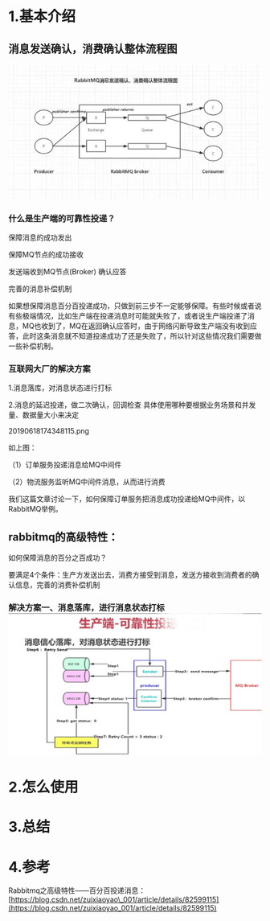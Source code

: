 # 1.基本介绍

## 消息发送确认，消费确认整体流程图

![img](/static/image/RabbitMq消息确认图.jpg)

### 什么是生产端的可靠性投递？

保障消息的成功发出

保障MQ节点的成功接收

发送端收到MQ节点\(Broker\) 确认应答

完善的消息补偿机制

如果想保障消息百分百投递成功，只做到前三步不一定能够保障。有些时候或者说有些极端情况，比如生产端在投递消息时可能就失败了，或者说生产端投递了消息，MQ也收到了，MQ在返回确认应答时，由于网络闪断导致生产端没有收到应答，此时这条消息就不知道投递成功了还是失败了，所以针对这些情况我们需要做一些补偿机制。

### 互联网大厂的解决方案

1.消息落库，对消息状态进行打标

2.消息的延迟投递，做二次确认，回调检查 具体使用哪种要根据业务场景和并发量、数据量大小来决定

20190618174348115.png

如上图：

（1）订单服务投递消息给MQ中间件

（2）物流服务监听MQ中间件消息，从而进行消费

我们这篇文章讨论一下，如何保障订单服务把消息成功投递给MQ中间件，以RabbitMQ举例。

## rabbitmq的高级特性：

如何保障消息的百分之百成功？

要满足4个条件：生产方发送出去，消费方接受到消息，发送方接收到消费者的确认信息，完善的消费补偿机制

### 解决方案一、消息落库，进行消息状态打标 ![img](/static/image/1305004-20180908100016978-1607725171.jpg)

# 2.怎么使用

# 3.总结

# 4.参考

Rabbitmq之高级特性——百分百投递消息：  
[https://blog.csdn.net/zuixiaoyao\_001/article/details/82599115](https://blog.csdn.net/zuixiaoyao_001/article/details/82599115)


